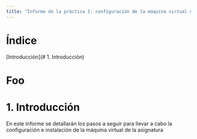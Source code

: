 ```yaml
---
title: "Informe de la práctica 1: configuración de la máquina virtual del IaaS"
---
```

# Índice
[Introducción](# 1. Introducción)

# Foo
# 1. Introducción
En este informe se detallarán los pasos a seguir para llevar a cabo la configuración e instalación de la 
máquina virtual de la asignatura